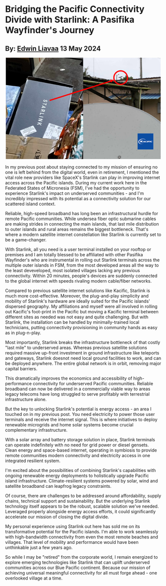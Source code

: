 # Bridging the Pacific Connectivity Divide with Starlink: A Pasifika Wayfinder's Journey
## By: [Edwin Liavaa](https://github.com/EdwinLiavaa) 13 May 2024

<p align="center">
 <img width="500" src="https://github.com/EdwinLiavaa/liavaa.space/blob/main/blog/20240513/pic.png">
</p>

In my previous post about staying connected to my mission of ensuring no one is left behind from the digital world, even in retirement, I mentioned the vital role new providers like SpaceX's Starlink can play in improving internet access across the Pacific islands. During my current work here in the Federated States of Micronesia (FSM), I've had the opportunity to experience Starlink's impact on underserved communities - and I'm incredibly impressed with its potential as a connectivity solution for our scattered island context.

Reliable, high-speed broadband has long been an infrastructural hurdle for remote Pacific communities. While undersea fiber optic submarine cables are making strides in connecting the main islands, that last mile distribution to outer islands and rural areas remains the biggest bottleneck. That's where a modern satellite internet constellation like Starlink is currently set to be a game-changer.

With Starlink, all you need is a user terminal installed on your rooftop or premises and I am totally blessed to be affiliated with other Pasifika Wayfinder's who are instrumental in rolling out Starlink terminals across the multiple outer islands in FSM, from the most developed areas all the way to the least deveveloped, most isolated villages lacking any previous connectivity. Within 20 minutes, people's devices are suddenly connected to the global internet with speeds rivaling modern cable/fiber networks.

Compared to previous satellite internet solutions like Kacific, Starlink is much more cost-effective. Moreover, the plug-and-play simplicity and mobility of Starlink's hardware are ideally suited for the Pacific islands' dispersed geography. My affiliations and myself were all involved in rolling out Kacific's foot-print in the Pacific but moving a Kacific terminal between different sites as needed was not easy and quite challenging. But with Starlink, the installation can be handled by minimally-trained local technicians, putting connectivity provisioning in community hands as easy as in plug-n-play.

Most importantly, Starlink breaks the infrastructure bottleneck of that costly "last mile" to underserved areas. Whereas previous satellite solutions required massive up-front investment in ground infrastructure like teleports and gateways, Starlink doesnot need local ground facilities to work, and can be deployed anywhere. The entire global network is in orbit, removing major capital barriers.

This dramatically improves the economics and accessibility of high-performance connectivity for underserved Pacific communities. Reliable broadband can now be delivered in a commercially viable way to areas legacy telecoms have long struggled to serve profitably with terrestrial infrastructure alone.

But the key to unlocking Starlink's potential is energy access - an area I touched on in my previous post. You need electricity to power those user terminals and receive the internet signal. This is where initiatives to deploy renewable microgrids and home solar systems become crucial complementary infrastructure.

With a solar array and battery storage solution in place, Starlink terminals can operate indefinitely with no need for grid power or diesel gensets. Clean energy and space-based internet, operating in symbiosis to provide remote communities modern connectivity and electricity access in one integrated resilient system.

I'm excited about the possibilities of combining Starlink's capabilities with ongoing renewable energy deployments to holistically upgrade Pacific island infrastructure. Climate-resilient systems powered by solar, wind and satellite broadband can leapfrog legacy constraints.

Of course, there are challenges to be addressed around affordability, supply chains, technical support and sustainability. But the underlying Starlink technology itself appears to be the robust, scalable solution we've needed. Leveraged properly alongside energy access efforts, it could significantly accelerate our mission of closing the digital divide.

My personal experience using Starlink out here has sold me on its transformative potential for the Pacific islands. I'm able to work seamlessly with high-bandwidth connectivity from even the most remote beaches and villages. That level of mobility and performance would have been unthinkable just a few years ago.

So while I may be "retired" from the corporate world, I remain energized to explore emerging technologies like Starlink that can uplift underserved communities across our Blue Pacific continent. Because our mission of achieving universal meaningful connectivity for all must forge ahead - one overlooked village at a time.